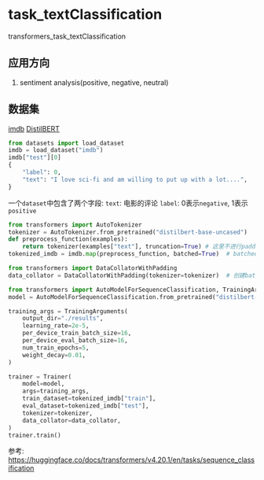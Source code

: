 # task_textClassification

transformers_task_textClassification

## 应用方向

1. sentiment analysis(positive, negative, neutral)

## 数据集

[imdb](https://huggingface.co/datasets/imdb)
[DistilBERT](https://huggingface.co/distilbert-base-uncased)

```python
from datasets import load_dataset
imdb = load_dataset("imdb")
imdb["test"][0]
{
    "label": 0,
    "text": "I love sci-fi and am willing to put up with a lot....",
}
```

一个`dataset`中包含了两个字段:
`text`: 电影的评论
`label`: 0表示`negative`, 1表示`positive`

```python
from transformers import AutoTokenizer
tokenizer = AutoTokenizer.from_pretrained("distilbert-base-uncased")
def preprocess_function(examples):
    return tokenizer(examples["text"], truncation=True) # 这里不进行padding, 在下面使用DataCollatorWithPadding, 进行动态padding
tokenized_imdb = imdb.map(preprocess_function, batched=True)  # batched批处理可以加快速度

from transformers import DataCollatorWithPadding
data_collator = DataCollatorWithPadding(tokenizer=tokenizer)  # 创建batch, 并以batch动态进行padding, 这样比tokenizer的padding更加的高效
```

```python
from transformers import AutoModelForSequenceClassification, TrainingArguments, Trainer
model = AutoModelForSequenceClassification.from_pretrained("distilbert-base-uncased", num_labels=2)
```

```python
training_args = TrainingArguments(
    output_dir="./results",
    learning_rate=2e-5,
    per_device_train_batch_size=16,
    per_device_eval_batch_size=16,
    num_train_epochs=5,
    weight_decay=0.01,
)

trainer = Trainer(
    model=model,
    args=training_args,
    train_dataset=tokenized_imdb["train"],
    eval_dataset=tokenized_imdb["test"],
    tokenizer=tokenizer,
    data_collator=data_collator,
)
trainer.train()
```

参考:
https://huggingface.co/docs/transformers/v4.20.1/en/tasks/sequence_classification